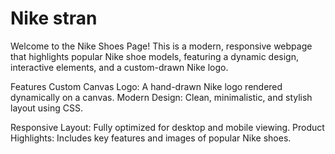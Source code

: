 <h1> Nike stran </h1>


Welcome to the Nike Shoes Page! This is a modern, responsive webpage that highlights popular Nike shoe models, featuring a dynamic design, interactive elements, and a custom-drawn Nike logo.

Features
Custom Canvas Logo: A hand-drawn Nike logo rendered dynamically on a canvas.
Modern Design: Clean, minimalistic, and stylish layout using CSS.

Responsive Layout: Fully optimized for desktop and mobile viewing.
Product Highlights: Includes key features and images of popular Nike shoes.
